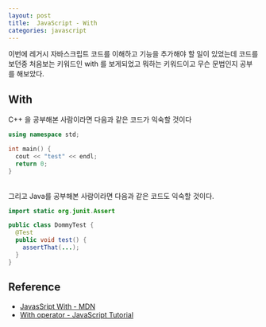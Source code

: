 ```yaml
---
layout: post
title:  JavaScript - With
categories: javascript
---
```


이번에 레거시 자바스크립트 코드를 이해하고 기능을 추가해야 할 일이 있었는데 코드를 보던중 처음보는 키워드인 with 를 보게되었고 뭐하는 키워드이고 무슨 문법인지 공부를 해보았다.  <br>

<h2>With</h2>
C++ 을 공부해본 사람이라면 다음과 같은 코드가 익숙할 것이다

```c++
using namespace std;

int main() {
  cout << "test" << endl;
  return 0;
}
```

<br>
그리고 Java를 공부해본 사람이라면 다음과 같은 코드도 익숙할 것이다.

```java
import static org.junit.Assert

public class DommyTest {
  @Test
  public void test() {
    assertThat(...);
  }
}
```

<h2>Reference</h2>

- [JavasSript With - MDN](https://developer.mozilla.org/en-US/docs/Web/JavaScript/Reference/Statements/with)
- [With operator - JavaScript Tutorial](http://javascript.info/tutorial/with-operator)
